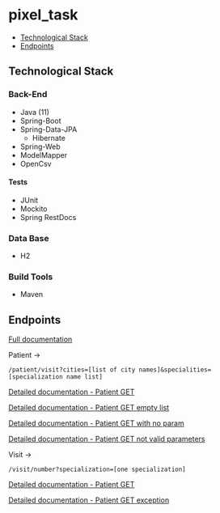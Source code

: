 # pixel_task
* [Technological Stack](#technological-stack)
* [Endpoints](#endpoints)

## Technological Stack
### Back-End
* Java (11)
* Spring-Boot
* Spring-Data-JPA
  - Hibernate
* Spring-Web
* ModelMapper
* OpenCsv

#### Tests
* JUnit
* Mockito
* Spring RestDocs

### Data Base
* H2

### Build Tools
* Maven

## Endpoints

[Full documentation](https://github.com/Kamil-java/pixel_task/tree/master/documentation/endpoints)

Patient -> 
``` 
/patient/visit?cities=[list of city names]&specialities=[specialization name list]
```
[Detailed documentation - Patient GET](https://github.com/Kamil-java/pixel_task/tree/master/documentation/endpoints/patient-visits)

[Detailed documentation - Patient GET empty list](https://github.com/Kamil-java/pixel_task/tree/master/documentation/endpoints/get-empty-list)

[Detailed documentation - Patient GET with no param](https://github.com/Kamil-java/pixel_task/tree/master/documentation/endpoints/get-a-list-with-no-request-parameters)

[Detailed documentation - Patient GET not valid parameters](https://github.com/Kamil-java/pixel_task/tree/master/documentation/endpoints/unknown-city-or-specialization)

Visit ->
```
/visit/number?specialization=[one specialization]
```
[Detailed documentation - Patient GET](https://github.com/Kamil-java/pixel_task/tree/master/documentation/endpoints/visit-count-by-specialization)

[Detailed documentation - Patient GET exception](https://github.com/Kamil-java/pixel_task/tree/master/documentation/endpoints/visit-count-exception)
